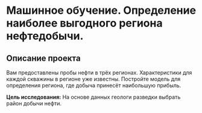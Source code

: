 # Машинное обучение. Определение наиболее выгодного региона нефтедобычи.

## Описание проекта

Вам предоставлены пробы нефти в трёх регионах. Характеристики для каждой скважины в регионе уже известны. Постройте модель для определения региона, где добыча принесёт наибольшую прибыль.

**Цель исследования:** 
На основе данных геологи разведки выбрать район добычи нефти.






